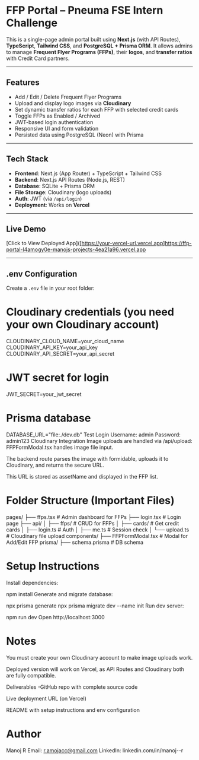 # FFP Portal – Pneuma FSE Intern Challenge

This is a single-page admin portal built using **Next.js** (with API Routes), **TypeScript**, **Tailwind CSS**, and **PostgreSQL + Prisma ORM**. 
It allows admins to manage **Frequent Flyer Programs (FFPs)**, their **logos**, and **transfer ratios** with Credit Card partners.

---

## Features

- Add / Edit / Delete Frequent Flyer Programs
- Upload and display logo images via **Cloudinary**
- Set dynamic transfer ratios for each FFP with selected credit cards
- Toggle FFPs as Enabled / Archived
- JWT-based login authentication
- Responsive UI and form validation
- Persisted data using PostgreSQL (Neon) with Prisma

---

## Tech Stack

- **Frontend**: Next.js (App Router) + TypeScript + Tailwind CSS
- **Backend**: Next.js API Routes (Node.js, REST)
- **Database**: SQLite + Prisma ORM
- **File Storage**: Cloudinary (logo uploads)
- **Auth**: JWT (via `/api/login`)
- **Deployment**: Works on **Vercel**

---

##  Live Demo

[Click to View Deployed App]([https://your-vercel-url.vercel.app]https://ffp-portal-l4amogy0e-manojs-projects-4ea21a96.vercel.app

---

## .env Configuration

Create a `.env` file in your root folder:

# Cloudinary credentials (you need your own Cloudinary account)
CLOUDINARY_CLOUD_NAME=your_cloud_name
CLOUDINARY_API_KEY=your_api_key
CLOUDINARY_API_SECRET=your_api_secret

# JWT secret for login
JWT_SECRET=your_jwt_secret

# Prisma database
DATABASE_URL="file:./dev.db"
Test Login
Username: admin
Password: admin123
Cloudinary Integration
Image uploads are handled via /api/upload:
FFPFormModal.tsx handles image file input.

The backend route parses the image with formidable, uploads it to Cloudinary, and returns the secure URL.

This URL is stored as assetName and displayed in the FFP list.

# Folder Structure (Important Files)
pages/
├── ffps.tsx                # Admin dashboard for FFPs
├── login.tsx               # Login page
├── api/
│   ├── ffps/               # CRUD for FFPs
│   ├── cards/              # Get credit cards
│   ├── login.ts            # Auth
│   ├── me.ts               # Session check
│   └── upload.ts           # Cloudinary file upload
components/
├── FFPFormModal.tsx        # Modal for Add/Edit FFP
prisma/
├── schema.prisma           # DB schema


# Setup Instructions
Install dependencies:


npm install
Generate and migrate database:


npx prisma generate
npx prisma migrate dev --name init
Run dev server:


npm run dev
Open http://localhost:3000

# Notes
You must create your own Cloudinary account to make image uploads work.

Deployed version will work on Vercel, as API Routes and Cloudinary both are fully compatible.

Deliverables
-GitHub repo with complete source code

Live deployment URL (on Vercel)

README with setup instructions and env configuration

# Author
Manoj R
Email: r.amojacc@gmail.com
LinkedIn: linkedin.com/in/manoj--r



